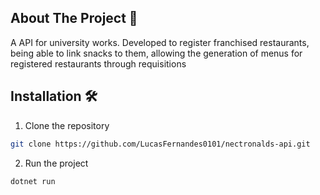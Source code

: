 ## About The Project 📝

A API for university works. Developed to register franchised restaurants, being able to link snacks to them, allowing the generation of menus for registered restaurants through requisitions

## Installation 🛠️

1. Clone the repository
```sh
git clone https://github.com/LucasFernandes0101/nectronalds-api.git
```
2. Run the project
```sh
dotnet run

```

